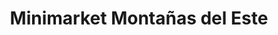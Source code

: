 ---
title: "Minimarket Montañas del Este"
url: /puerto-la-cruz/minimarket-montanas-del-este/
shop: comodidad
---